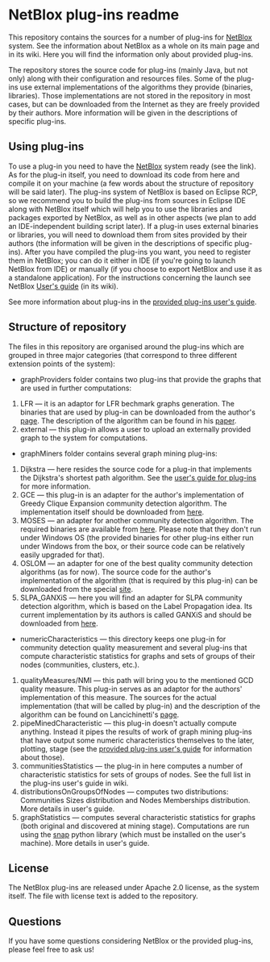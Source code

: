 # NetBlox plug-ins readme

This repository contains the sources for a number of plug-ins for [NetBlox](https://github.com/ispras/NetBlox) system. See the information about NetBlox as a whole on its main page and in its wiki. Here you will find the information only about provided plug-ins.

The repository stores the source code for plug-ins (mainly Java, but not only) along with their configuration and resources files.  Some of the plug-ins use external implementations of the algorithms they provide (binaries, libraries). Those implementations are not stored in the repository in most cases, but can be downloaded from the Internet as they are freely provided by their authors. More information will be given in the descriptions of specific plug-ins.

## Using plug-ins

To use a plug-in you need to have the [NetBlox](https://github.com/ispras/NetBlox) system ready (see the link). As for the plug-in itself, you need to download its code from here and compile it on your machine (a few words about the structure of repository will be said later). The plug-ins system of NetBlox is based on Eclipse RCP, so we recommend you to build the plug-ins from sources in Eclipse IDE along with NetBlox itself which will help you to use the libraries and packages exported by NetBlox, as well as in other aspects (we plan to add an IDE-independent building script later). If a plug-in uses external binaries or libraries, you will need to download them from sites provided by their authors (the information will be given in the descriptions of specific plug-ins). After you have compiled the plug-ins you want, you need to register them in NetBlox; you can do it either in IDE (if you're going to launch NetBlox from IDE) or manually (if you choose to export NetBlox and use it as a standalone application). For the instructions concerning the launch see NetBlox [User's guide](https://github.com/ispras/NetBlox/wiki/User%27s-guide) (in its wiki).

See more information about plug-ins in the [provided plug-ins user's guide](https://github.com/ispras/NetBlox-plug-ins/wiki/User's-guide-for-provided-plug-ins).

## Structure of repository

The files in this repository are organised around the plug-ins which are grouped in three major categories (that correspond to three different extension points of the system):
* graphProviders folder contains two plug-ins that provide the graphs that are used in further computations:
 1. LFR — it is an adaptor for LFR bechmark graphs generation. The binaries that are used by plug-in can be downloaded from the author's [page](https://sites.google.com/site/andrealancichinetti/files). The description of the algorithm can be found in his [paper](https://sites.google.com/site/andrealancichinetti/benchmark2.pdf?attredirects=0).
 2. external — this plug-in allows a user to upload an externally provided graph to the system for computations.
* graphMiners folder contains several graph mining plug-ins:
 1. Dijkstra — here resides the source code for a plug-in that implements the Dijkstra's shortest path algorithm. See the [user's guide for plug-ins](https://github.com/ispras/NetBlox-plug-ins/wiki/User's-guide-for-provided-plug-ins) for more information.
 2. GCE — this plug-in is an adapter for the author's implementation of Greedy Clique Expansion community detection algorithm. The implementation itself should be downloaded from [here](https://sites.google.com/site/greedycliqueexpansion/).
 3. MOSES — an adapter for another community detection algorithm. The required binaries are available from [here](https://sites.google.com/site/aaronmcdaid/moses). Please note that they don't run under Windows OS (the provided binaries for other plug-ins either run under Windows from the box, or their source code can be relatively easily upgraded for that).
 4. OSLOM — an adapter for one of the best quality community detection algorithms (as for now). The source code for the author's implementation of the algorithm (that is required by this plug-in) can be downloaded from the special [site](http://www.oslom.org/software.htm).
 5. SLPA_GANXiS — here you will find an adapter for SLPA community detection algorithm, which is based on the Label Propagation idea. Its current implementation by its authors is called GANXiS and should be downloaded from [here](https://sites.google.com/site/communitydetectionslpa/ ).
* numericCharacteristics — this directory keeps one plug-in for community detection quality measurement and several plug-ins that compute characteristic statistics for graphs and sets of groups of their nodes (communities, clusters, etc.).
 1. qualityMeasures/NMI — this path will bring you to the mentioned GCD quality measure. This plug-in serves as an adaptor for the authors' implementation of this measure. The sources for the actual implementation (that will be called by plug-in) and the description of the algorithm can be found on Lancichinetti's [page](https://sites.google.com/site/andrealancichinetti/mutual).
 2. pipeMinedCharacteristic — this plug-in doesn't actually compute anything. Instead it pipes the results of work of graph mining plug-ins that have output some numeric characteristics themselves to the later, plotting, stage (see the [provided plug-ins user's guide](https://github.com/ispras/NetBlox-plug-ins/wiki/User's-guide-for-provided-plug-ins) for information about those).
 3. communitiesStatistics — the plug-in in here computes a number of characteristic statistics for sets of groups of nodes. See the full list in the plug-ins user's guide in wiki.
 4. distributionsOnGroupsOfNodes — computes two distributions: Communities Sizes distribution and Nodes Memberships distribution. More details in user's guide.
 5. graphStatistics — computes several characteristic statistics for graphs (both original and discovered at mining stage). Computations are run using the [snap](http://snap.stanford.edu/snappy/index.html) python library (which must be installed on the user's machine). More details in user's guide.

## License

The NetBlox plug-ins are released under Apache 2.0 license, as the system itself. The file with license text is added to the repository.

## Questions

If you have some questions considering NetBlox or the provided plug-ins, please feel free to ask us!
